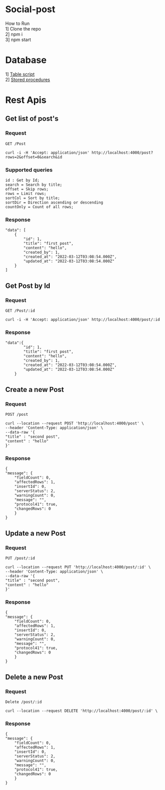 # Social-post

How to Run <br>
1] Clone the repo <br>
2] npm i <br>
3] npm start <br>

# Database

1] [Table script](https://github.com/ashishbakliwal7/social-post/blob/master/social_network_post.sql) <br>
2] [Stored procedures](https://github.com/ashishbakliwal7/social-post/blob/master/social_network_routines.sql) <br>

# Rest Apis

## Get list of post's
### Request

`GET /Post`

    curl -i -H 'Accept: application/json' http://localhost:4000/post?rows=2&offset=0&search&id

### Supported queries

    id : Get by Id;
    search = Search by title;
    offset = Skip rows;
    rows = Limit rows;
    sortCol = Sort by title;
    sortDir = Direction ascending or descending
    countOnly = Count of all rows;

    
     

### Response

    "data": [
        {
            "id": 1,
            "title": "first post",
            "content": "hello",
            "created_by": 1,
            "created_at": "2022-03-12T03:08:54.000Z",
            "updated_at": "2022-03-12T03:08:54.000Z"
        }
    ]

## Get Post by Id
### Request

`GET /Post/:id`

    curl -i -H 'Accept: application/json' http://localhost:4000/post/:id  
     

### Response
   
    "data":{
            "id": 1,
            "title": "first post",
            "content": "hello",
            "created_by": 1,
            "created_at": "2022-03-12T03:08:54.000Z",
            "updated_at": "2022-03-12T03:08:54.000Z"
        }

## Create a new Post

### Request

`POST /post`

    curl --location --request POST 'http://localhost:4000/post' \
    --header 'Content-Type: application/json' \
    --data-raw '{
    "title" : "second post",
    "content" : "hello"
    }'

### Response

    {
    "message": {
        "fieldCount": 0,
        "affectedRows": 1,
        "insertId": 0,
        "serverStatus": 2,
        "warningCount": 0,
        "message": "",
        "protocol41": true,
        "changedRows": 0
        }
    }

## Update a new Post

### Request

`PUT /post/:id`

    curl --location --request PUT 'http://localhost:4000/post/:id' \
    --header 'Content-Type: application/json' \
    --data-raw '{
    "title" : "second post",
    "content" : "hello"
    }'

### Response

    {
    "message": {
        "fieldCount": 0,
        "affectedRows": 1,
        "insertId": 0,
        "serverStatus": 2,
        "warningCount": 0,
        "message": "",
        "protocol41": true,
        "changedRows": 0
        }
    }

## Delete a new Post

### Request

`Delete /post/:id`

    curl --location --request DELETE 'http://localhost:4000/post/:id' \

### Response

    {
    "message": {
        "fieldCount": 0,
        "affectedRows": 1,
        "insertId": 0,
        "serverStatus": 2,
        "warningCount": 0,
        "message": "",
        "protocol41": true,
        "changedRows": 0
        }
    }



